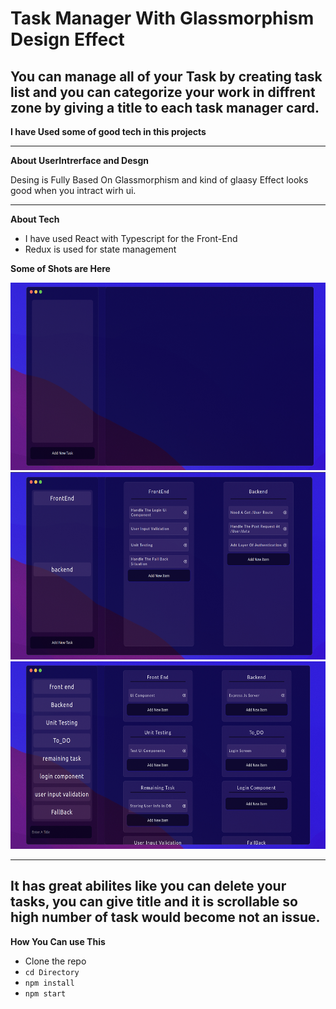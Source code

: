 # Task Manager With Glassmorphism Design Effect

## You can manage all of your Task by creating task list and you can categorize your work in diffrent zone by giving a title to each task manager card.

**I have Used some of good tech in this projects**

***
**__About UserIntrerface and Desgn__**

Desing is Fully  Based On Glassmorphism and kind of glaasy Effect looks good when you intract wirh ui.
***
**__About Tech__**

* I have used React with Typescript for the Front-End
* Redux is used for state management

**__Some of Shots are Here__**

<img src = "./readme_images/proj1.png" height = "300" width = "auto">
<img src = "./readme_images/proj2.png" height = "300" width = "auto">
<img src = "./readme_images/proj3.png" height = "300" width = "auto">

***
## It has great abilites like you can delete your tasks, you can give title and it is scrollable so high number of task would become not an issue.
**__How You Can use This__**
* Clone the repo
* `cd Directory`
* `npm install`
* `npm start`

